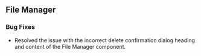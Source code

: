 ##  File Manager

###    Bug Fixes

- Resolved the issue with the incorrect delete confirmation dialog heading and content of the File Manager component.
